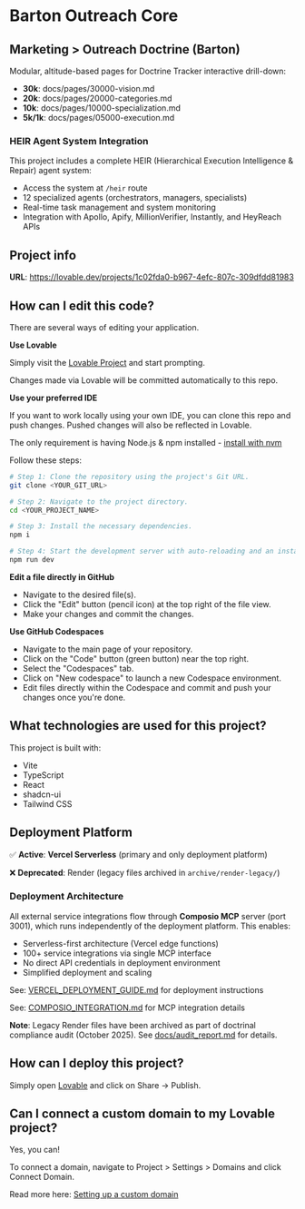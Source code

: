 # Barton Outreach Core

## Marketing > Outreach Doctrine (Barton)

Modular, altitude-based pages for Doctrine Tracker interactive drill-down:
- **30k**: docs/pages/30000-vision.md
- **20k**: docs/pages/20000-categories.md
- **10k**: docs/pages/10000-specialization.md
- **5k/1k**: docs/pages/05000-execution.md

### HEIR Agent System Integration

This project includes a complete HEIR (Hierarchical Execution Intelligence & Repair) agent system:
- Access the system at `/heir` route
- 12 specialized agents (orchestrators, managers, specialists)
- Real-time task management and system monitoring
- Integration with Apollo, Apify, MillionVerifier, Instantly, and HeyReach APIs

## Project info

**URL**: https://lovable.dev/projects/1c02fda0-b967-4efc-807c-309dfdd81983

## How can I edit this code?

There are several ways of editing your application.

**Use Lovable**

Simply visit the [Lovable Project](https://lovable.dev/projects/1c02fda0-b967-4efc-807c-309dfdd81983) and start prompting.

Changes made via Lovable will be committed automatically to this repo.

**Use your preferred IDE**

If you want to work locally using your own IDE, you can clone this repo and push changes. Pushed changes will also be reflected in Lovable.

The only requirement is having Node.js & npm installed - [install with nvm](https://github.com/nvm-sh/nvm#installing-and-updating)

Follow these steps:

```sh
# Step 1: Clone the repository using the project's Git URL.
git clone <YOUR_GIT_URL>

# Step 2: Navigate to the project directory.
cd <YOUR_PROJECT_NAME>

# Step 3: Install the necessary dependencies.
npm i

# Step 4: Start the development server with auto-reloading and an instant preview.
npm run dev
```

**Edit a file directly in GitHub**

- Navigate to the desired file(s).
- Click the "Edit" button (pencil icon) at the top right of the file view.
- Make your changes and commit the changes.

**Use GitHub Codespaces**

- Navigate to the main page of your repository.
- Click on the "Code" button (green button) near the top right.
- Select the "Codespaces" tab.
- Click on "New codespace" to launch a new Codespace environment.
- Edit files directly within the Codespace and commit and push your changes once you're done.

## What technologies are used for this project?

This project is built with:

- Vite
- TypeScript
- React
- shadcn-ui
- Tailwind CSS

## Deployment Platform

✅ **Active**: **Vercel Serverless** (primary and only deployment platform)

❌ **Deprecated**: Render (legacy files archived in `archive/render-legacy/`)

### Deployment Architecture

All external service integrations flow through **Composio MCP** server (port 3001), which runs independently of the deployment platform. This enables:
- Serverless-first architecture (Vercel edge functions)
- 100+ service integrations via single MCP interface
- No direct API credentials in deployment environment
- Simplified deployment and scaling

See: [VERCEL_DEPLOYMENT_GUIDE.md](./VERCEL_DEPLOYMENT_GUIDE.md) for deployment instructions

See: [COMPOSIO_INTEGRATION.md](./COMPOSIO_INTEGRATION.md) for MCP integration details

**Note**: Legacy Render files have been archived as part of doctrinal compliance audit (October 2025). See [docs/audit_report.md](./docs/audit_report.md) for details.

## How can I deploy this project?

Simply open [Lovable](https://lovable.dev/projects/1c02fda0-b967-4efc-807c-309dfdd81983) and click on Share -> Publish.

## Can I connect a custom domain to my Lovable project?

Yes, you can!

To connect a domain, navigate to Project > Settings > Domains and click Connect Domain.

Read more here: [Setting up a custom domain](https://docs.lovable.dev/tips-tricks/custom-domain#step-by-step-guide)
